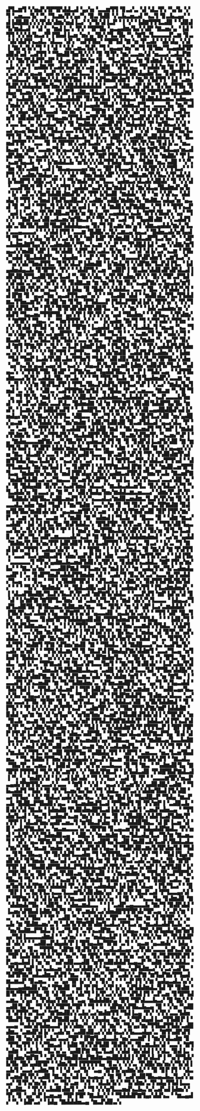▟▜▃▆▜▝▞▅▟▚▜▛▜▛▟▟▃▟▝▄▞▅▝▃▃▆▜▜▝▊▃▞▃▝▟▝▟▃▜▚▝▚▞▙▝▞▜▝▃▅▃▃▜▞▝▚▝▜▃▆▞▛▞▄▞▚▝▉▃▜▟▉▝▞▃▙▃▅▃▟▝▚▃▜▝▊▃▙▃▄▞▝▟▐▟█▟▊▞▞▞▛▟▞▟▆▞▅▟▐▃▞▝▞▜▞▟▐▃▛▝▐▝▞▝▐▟▇▜▜▜▃▟▉▝▝▟▉▟▜▞▆▟▃▟▝▝▟▝▄▝▆▟▐▃▚▝▛▞▝▜▛▜▙▝▄▃▄▟▆▞▙▞▞▟▛▝▇▃▅▞▄▝▐▟▝▜▜▝▞▞▟▞▙▃▞▛▐▜▙▟▐▃▅▝▅▞▄▝█▞▞▜▃▜▙▝▚▝▇▜▃▜▃▃▃▃▛▃▆▝▊▃▝▟▞▟▟▜▚▃▟▃▝▟▃▃▝▟▚▝▚▟▜▜▙▞▝▜▛▜▟▝▇▝▅▝▛▃▟▞▝▟▞▟▄▝▞▟▐▝▇▞▄▜▞▞▜▝▐▝▟▝▝▟▞▃▅▃▜▟▚▝▜▝▄▃▄▞▅▞▚▞▜▝▉▜▅▞▜▃▄▟▟▜▛▟▉▟▚▟▝▃▟▜▜▝▝▜▅▟▊▜▅▜▞▞▞▝▉▝▊▜▚▝▆▞▃▃▅▞▟▝▅▃▃▞▃▟▃▛▇▞▞▝▇▞▛▟▟▜▚▟▛▝▟▃▅▝▅▟▇▞▆▝▉▃▝▜▃▞▙▟▃▞▆▝▊▟▆▟▝▟▃▝▉▝▅▃▙▝▞▃▜▝▄▟▇▞▛▃▟▞▙▟▜▞▞▃▅▝▐▟▇▝▝▟▜▞▄▃▝▜▚▟▟▞▆▝▇▝▐▛▐▝▞▃▞▟▚▞▄▃▅▝▄▟▚▞▞▃▚▟▜▃▃▜▝▞▜▟▅▃▟▃▛▟▛▟▄▟▅▜▃▝▊▟▛▜▜▜▚▞▚▟▃▃▛▝█▟▇▞▞▟▄▜▛▛▇▟▝▝▜▝▟▜▅▟▛▟▆▜▝▝▇▞▚▜▟▜▜▝▐▟▝▃▅▞▜▟▛▞▟▟▄▟▄▜▅▜▅▞▞▟█▟▟▟▟▟▟▟▝▃▃▟▝▟▇▃▞▛▐▟▚▝▊▞▙▞▜▜▙▝▉▟▄▞▜▃▅▞▞▃▄▝▃▝▛▟▛▜▃▟▇▃▜▟▃▟▐▝▄▜▃▃▚▜▙▜▞▜▛▜▟▟▜▟▃▟▆▞▚▞▚▃▙▟▊▝▞▜▞▃▟▟▄▟▟▟▛▝▉▞▆▞▙▟▝▞▜▟▄▃▞▝▉▟▇▟▟▃▅▃▚▟▅▃▄▞▅▟▞▞▚▜▞▟▞▝▃▝▆▃▜▝▞▟▐▃▄▟▞▜▙▟▝▝▟▟▅▃▛▜▃▝▃▃▃▜▄▝▆▞▚▟▚▞▝▟▄▞▜▟▐▜▃▃▟▝▅▞▅▞▚▝▃▝▜▛▇▝▝▟▛▞▙▝▟▞▜▝▞▜▟▞▛▝▃▟▜▃▅▜▝▟▉▟▅▜▛▃▜▜▄▃▅▞▛▜▟▃▆▜▛▞▜▟█▝▟▟▚▜▃▟▛▟▚▜▚▞▙▃▚▞▛▝▞▃▃▜▃▝▄▝▟▃▟▃▞▜▚▝▉▝▅▟▇▟▞▃▅▟▛▟▜▝▆▟▄▟▟▝▛▝▆▜▙▃▞▞▟▝▃▞▄▃▄▜▅▟▐▞▞▜▟▃▞▃▃▜▜▞▆▜▚▝█▃▜▞▜▞▄▟▝▝▞▟▝▝▇▟▟▃▛▜▄▜▃▜▜▝▊▝▅▞▅▟▉▞▜▃▟▃▜▃▆▃▙▝▊▜▞▃▝▟█▛▐▝▃▟█▞▚▟▉▟▟▃▜▝▅▝█▃▅▟▜▜▛▝▝▃▃▝▉▝▚▜▛▜▛▞▃▟▜▃▟▞▝▃▙▝▛▃▚▜▛▞▛▞▆▝▊▟▐▞▃▝▅▃▙▃▅▝▞▟▆▝▃▃▅▞▜▞▄▃▞▟▞▞▃▝█▃▙▜▚▝▆▝▄▝▆▟▆▝▇▜▞▜▟▃▄▞▅▃▟▟▛▟▇▞▚▃▚▃▟▞▞▝▞▞▃▝▃▜▚▝▛▝▇▛▐▜▛▟▃▝▆▝▐▜▞▞▅▝▆▟▇▞▝▛▐▃▚▃▅▜▄▃▙▝▛▝▐▞▆▟▟▃▙▝▅▜▞▞▞▟▞▜▜▟▄▜▄▟▃▝▜▟▇▝▅▃▚▟█▝▝▞▚▜▅▝▉▞▃▟▆▝▃▟▐▝▇▃▄▃▃▃▄▞▅▞▃▝█▛▐▜▃▃▟▝▞▞▙▜▛▞▞▞▜▜▃▞▝▝▛▜▝▞▃▟▆▞▆▟▄▞▃▝▞▝▟▞▝▜▅▞▙▟▞▟▛▝▞▞▚▟▇▃▆▞▛▞▙▃▚▜▚▟▞▟▐▞▙▟▛▜▝▟█▞▃▞▛▝▐▝▜▞▆▟▞▜▚▞▜▃▃▝▄▟▅▃▞▟▃▟▞▟█▟▞▝▊▝▞▞▟▝▃▃▟▜▙▜▝▜▝▃▚▞▞▜▜▝▄▟▟▞▚▃▛▞▙▞▆▟▟▝▟▝▆▞▟▃▄▜▙▟▆▟▚▞▙▝▐▞▝▃▛▃▚▜▅▜▟▟▊▟▆▟▜▞▚▝▛▛▐▞▙▟▊▝▆▟▟▞▝▟▝▝▅▝▞▟▚▃▝▟▟▟▄▜▝▜▜▝▃▜▅▟▐▜▟▜▄▟█▃▛▞▃▟▇▞▚▟█▞▆▟▆▞▙▝▆▟▇▃▚▟▄▞▅▝▄▃▟▝▉▝▚▟▝▝▜▜▃▜▝▟▞▟▚▞▄▟▐▝▚▝▟▝▆▟▊▞▄▛▇▟█▃▝▞▜▝▝▝█▜▚▃▛▝▄▟▐▝▃▞▅▝▛▞▛▟█▃▅▜▜▞▅▝▉▞▄▞▛▃▄▟▟▃▚▃▙▝▇▜▚▜▙▟▚▝▄▞▝▜▞▞▝▝▇▟▜▃▞▟▊▃▟▃▅▞▆▜▙▃▛▞▝▜▚▞▅▝▃▟▝▜▝▜▄▟▊▟▇▝▝▞▃▟▟▜▟▞▃▜▙▜▙▜▄▟▊▜▙▟▜▟▟▟▄▃▄▝▉▞▜▝▊▃▆▞▅▞▄▜▝▟▆▃▄▟▟▞▆▞▄▜▃▞▃▃▄▃▃▃▞▝▝▞▟▟▐▜▜▝▃▃▆▝█▟█▞▃▜▞▃▆▃▄▜▄▃▞▝█▟▅▃▟▞▅▜▄▟▜▝▜▃▝▝▞▟▄▝▅▜▞▞▃▞▙▜▞▝▆▛▐▟▛▝▛▟▆▟█▝▟▟▃▟▛▜▃▞▙▞▚▝▝▟▛▃▙▟▆▟▇▜▄▞▛▞▃▟▅▟▇▞▞▜▚▃▚▃▆▝▞▃▛▝▃▝▛▟█▟▐▟▝▃▅▝▞▟▇▞▆▜▄▃▞▞▅▟█▝▟▛▐▝▜▞▟▟▊▝▟▜▚▟▞▃▟▃▜▞▆▝▝▃▞▟▝▟▐▞▃▞▚▃▆▝▐▜▙▞▚▟▟▝█▃▙▟▟▜▚▃▝▟▄▟▅▝▝▃▛▝▞▜▃▝▟▝▉▃▃▃▛▟▛▟▅▜▝▃▆▜▃▞▚▝▚▞▞▟▞▜▅▟▜▜▃▝▊▜▞▟▃▛▐▟▅▟█▝▐▞▆▟▄▜▝▞▟▛▇▞▜▃▛▟▐▜▃▝▐▟▄▟▅▟▄▃▙▝▊▜▛▜▚▝▛▞▝▝▟▟▛▜▞▃▅▝▚▟▉▛▐▝▉▃▙▞▟▟▊▟▛▟▛▟▃▟▐▟▛▟█▞▛▜▃▟▉▜▛▃▜▃▟▝▚▝█▞▞▟▄▝▄▜▚▜▚▟▅▞▛▞▞▝▉▞▞▜▛▃▛▜▟▝▞▟▚▟▞▃▚▞▚▝▅▜▚▝▉▝▉▟▇▃▆▝▆▝▆▞▜▝▇▝▉▞▚▃▄▛▇▞▃▜▄▃▙▞▆▜▟▝▟▟▊▞▛▟▚▞▚▃▛▝▞▟▐▟▄▝▉▝█▟▞▝▞▟▟▟▃▝▃▃▚▝█▃▝▞▛▟▟▞▚▜▝▟▐▛▇▝▊▝▄▃▞▜▅▝▄▃▟▜▜▃▄▞▚▞▞▝▝▜▃▟▇▝▟▟▝▝▆▟▊▟▃▜▜▃▜▜▟▟▆▃▜▜▅▃▆▜▞▝▊▟█▝▆▝▊▜▄▝▛▜▟▃▃▛▐▜▟▃▛▜▛▟▐▟▚▝█▜▚▞▚▝▛▞▜▟▛▞▟▜▙▞▅▝▐▜▞▝▉▜▛▟▛▟▟▜▛▟▉▜▃▝▅▝▞▝▆▞▝▝▐▟▞▃▙▟▅▞▅▝▞▟▟▜▝▜▄▃▅▞▜▜▛▜▙▝▄▞▞▛▐▝▛▞▛▞▄▝▄▟▝▜▙▟▅▞▝▝▟▜▄▃▝▞▛▟▆▞▝▝▇▜▛▞▝▜▄▃▝▃▝▜▅▜▜▜▚▞▞▝▃▝▐▞▄▟▅▝▇▞▜▝▜▝▞▜▚▟▞▞▜▜▅▝▝▞▞▝▊▟▟▝▛▜▟▝▄▝▟▞▟▝▜▛▇▝▐▃▄▟▟▝▟▟▚▝▚▜▃▟▟▃▜▝▅▃▅▝▚▃▝▜▚▞▞▟▄▜▚▛▇▞▃▞▄▟▛▜▚▝▆▝▞▃▟▜▟▝▜▃▜▝▝▃▚▃▆▞▜▝▆▝▚▟▞▞▜▝▇▃▟▞▚▝▛▃▜▟▃▜▜▞▜▟▞▞▃▃▚▞▆▃▝▜▚▟█▜▃▝▅▞▆▟▅▝▚▝▄▞▛▝▉▞▟▝▇▜▝▛▇▞▛▝▃▜▞▝▃▜▃▛▐▟▆▛▐▟▆▝▐▜▄▜▟▝▉▞▝▝▛▞▄▟▟▟▜▟▜▟▅▃▚▞▞▝▄▞▝▝▞▝▉▞▜▜▝▃▛▜▚▃▝▜▚▝▟▞▆▟▉▝▃▟▟▜▟▜▃▟▅▞▚▝▐▟▅▝▜▟▝▜▅▛▐▃▟▞▛▟▊▃▙▞▛▜▅▜▝▜▟▞▝▟▊▟▉▞▜▟▞▞▙▞▚▜▛▜▙▞▞▟▅▝▄▞▚▃▜▞▄▃▛▃▄▞▟▝▚▃▞▞▝▟▄▃▛▞▙▞▛▃▅▛▐▟▆▞▚▟▉▟▜▞▜▃▙▝▚▟▄▃▚▝▞▜▜▜▞▜▙▝▊▟▛▝▃▛▇▞▆▃▞▜▄▟▟▜▙▃▜▝▃▛▐▝▜▟▞▃▄▝▝▟▜▜▙▟▆▃▃▞▙▜▞▃▟▟▃▜▙▝▛▃▙▝▞▝▝▜▝▜▜▞▜▃▙▝█▝▊▜▄▟▅▟▛▞▃▃▆▝▅▝▃▜▝▝▞▞▆▝▉▟▜▃▛▛▐▝▛▜▃▜▙▃▛▟▟▜▄▜▜▜▃▞▚▛▐▝▞▃▞▝▆▟▄▜▄▜▅▟▝▃▝▞▙▝▝▟▊▃▝▃▟▜▜▛▇▞▆▜▟▝▄▝█▟▄▝▛▃▞▃▅▃▃▝▇▃▆▝▚▝█▝▜▝▄▝▜▝▛▞▙▝▆▟▝▞▃▟▆▞▞▟█▃▙▞▃▟▟▟▅▃▜▃▙▟▟▞▚▝▚▃▛▃▃▃▙▜▅▟▝▝▛▃▛▃▞▟▆▞▃▃▛▟▃▝█▟▅▟▇▝▟▝▆▝▛▛▇▜▝▟▊▟▊▜▟▟▛▜▄▜▙▝▆▟▚▝▐▃▆▞▃▛▐▟█▟▚▟▜▝▝▃▙▟█▜▃▜▝▟▚▞▛▞▛▝▞▟▊▃▄▟█▟█▟▚▟▐▞▅▟▄▞▅▞▟▝▇▃▞▞▟▜▜▃▝▟█▃▃▝▛▃▞▜▝▞▚▞▄▜▞▝█▟▜▃▞▟▉▝▅▞▄▟█▞▄▃▆▝▐▞▙▜▟▟▞▟▃▝▆▞▅▟▆▝▐▟▉▞▜▟▉▟▉▝▉▃▟▜▟▃▟▝▄▃▞▟▃▝▛▝▝▃▝▃▅▝▚▃▜▜▚▜▝▝▊▃▟▟▛▜▝▟▐▟█▝▆▟▝▝▇▞▄▃▅▟▜▝▜▝▅▛▐▝▆▟▟▞▛▟▇▞▙▝▄▞▚▞▜▜▟▜▞▝▅▃▙▟█▜▚▜▙▜▃▝▉▃▆▞▟▜▅▜▚▝▚▃▅▞▚▛▐▝▄▝▇▟▅▃▃▃▆▛▇▞▃▞▚▜▙▞▛▞▄▟▅▃▛▟▜▝▊▝▊▝▊▟▛▟▐▃▟▜▞▟▉▝▇▝▆▜▜▞▙▟▚▝▛▟▛▛▐▟▟▞▅▟▄▜▄▟▃▜▃▜▄▝▝▟▆▝▝▃▚▜▟▝▇▝▊▞▄▃▄▞▞▞▅▝▇▃▝▟▃▟▛▞▃▃▜▝▐▟▜▞▄▟▊▜▃▃▝▜▛▃▆▜▝▟▚▜▝▜▚▝▛▟▉▟▆▜▚▟▆▜▜▟▄▜▄▃▜▃▙▜▚▝▚▃▞▟▚▝▃▞▝▝▜▝▐▝▇▜▜▃▞▜▚▞▟▟▃▞▛▜▚▟▝▝▟▜▜▃▆▃▙▝▆▞▅▞▙▟▐▝▃▝▊▟▛▛▐▝▟▞▛▛▇▃▙▟▐▛▇▝▄▜▞▝▆▟▉▃▅▜▛▜▜▃▄▝▆▟▅▜▚▞▅▞▙▝▅▟▐▜▛▟▄▞▅▜▞▞▄▟▆▃▟▜▛▟▝▜▅▞▛▃▙▝▇▃▅▛▇▝▅▟▆▜▟▟▊▃▞▃▞▜▄▃▃▜▛▃▅▜▞▟▛▜▞▝▚▟▐▃▝▟▚▜▚▃▃▞▃▃▞▟█▝▅▝▞▝▉▝█▟▄▟▉▝▉▞▛▃▚▃▟▜▅▟▝▟▃▃▞▝▆▃▙▃▟▃▅▜▃▝▉▞▄▜▟▃▞▞▜▝▚▜▃▟▟▞▅▝▊▃▃▞▄▝▇▝▚▞▝▟▊▞▙▟▄▜▅▞▆▟▟▃▆▃▅▃▃▞▝▟▆▞▛▃▛▞▛▝▜▟▇▟▞▟█▜▙▃▚▟█▃▅▟▜▝▞▞▚▃▃▟▃▞▆▟▉▃▅▟▆▃▜▃▛▞▛▞▆▝█▝▟▝▃▃▟▃▚▟▅▝▆▟▝▜▄▛▐▝▆▞▜▟▆▝▃▃▚▞▆▝▊▝▜▝▉▞▃▞▜▃▜▛▇▟▇▝▉▟▅▜▙▜▙▞▆▟▊▟▞▟▞▝▄▃▅▃▆▜▛▞▞▃▅▝▝▟▚▜▞▛▇▟▚▟▉▝▉▛▐▜▛▞▆▞▛▃▝▃▆▝▄▜▃▝▃▃▆▝▚▝▆▟▊▝▇▝▚▟▅▟▐▝▜▃▙▝▊▝█▃▃▝▉▝▝▟▆▝▆▃▞▃▟▟▛▝▐▟▝▟▐▜▃▜▅▝▉▟▜▟▟▃▚▝█▜▟▜▛▃▜▞▛▃▅▝▟▃▝▝▜▜▞▟▊▜▄▃▃▞▙▞▃▜▞▞▟▜▞▜▝▝▛▝▐▝▅▟▚▝▅▞▛▜▙▃▙▞▞▟▛▞▟▝▉▞▅▝▊▜▃▜▃▟▊▃▝▟▚▞▜▃▚▟▛▃▆▃▃▃▟▞▚▃▛▝▇▝█▟▟▝▄▜▞▟▟▟▅▟▅▟▝▝▃▞▅▝▄▟▟▝▇▟▆▞▛▞▜▞▅▞▛▛▐▟▛▟▉▜▝▜▚▜▃▟▛▜▜▝▝▟▃▞▃▝▊▃▞▝▐▞▃▝▜▝▇▟▐▟▚▞▜▜▜▝▃▟▄▞▟▞▛▝▄▝▝▝█▜▙▝▐▝▐▞▃▞▆▟▃▝▉▝▇▞▟▝▇▝▛▟▜▜▚▝▃▃▞▜▃▞▄▟█▃▟▜▝▟▅▞▄▟▚▛▐▟▝▟▆▝▃▃▟▝▊▞▆▜▜▞▛▃▞▝▐▟▐▜▙▝▃▃▃▃▃▜▝▜▚▞▄▟▆▃▙▃▅▟▜▟▊▞▄▜▛▞▄▝▊▟▟▜▚▃▟▟▃▝▇▛▐▜▚▞▆▞▙▞▝▝▇▃▚▞▅▞▝▃▃▟▉▛▇▟▝▜▜▃▅▞▅▝▆▟▐▞▞▝▆▝▄▟▄▜▚▞▜▞▃▟▅▟▄▃▟▛▐▝▃▝▊▟▛▜▅▟▚▟▟▟▜▜▅▟▅▝▟▝▝▃▟▞▜▝▉▃▜▞▃▞▚▃▃▜▄▜▚▟▟▞▜▃▄▝▝▝▊▃▝▝▜▝▄▜▙▟▛▜▛▟▝▝▟▜▃▟▃▝▞▟▇▞▚▝▉▟▜▜▟▜▙▜▙▜▟▞▝▝▝▝▜▞▞▝▇▟▆▟▞▝▚▝█▟▃▟█▞▃▟▐▞▜▝▄▟▅▟▚▜▜▝▐▜▃▟▆▟▅▟▚▝▐▝▟▃▟▜▙▟█▞▜▃▛▞▙▃▛▞▛▃▟▝▆▛▇▜▞▟▟▃▝▝▃▃▛▟▜▝▆▛▐▟▚▞▟▝▊▝▟▝▐▞▆▛▇▝▇▜▛▜▃▜▅▞▝▟▝▃▙▞▞▜▃▜▚▝▆▟▝▟▞▞▚▜▃▃▃▝▐▟▄▃▞▜▟▜▃▟▉▜▙▝▉▜▙▃▅▃▜▟▇▃▆▞▆▃▝▜▃▝▉▜▞▝▆▝▟▝▟▛▐▃▞▃▆▟▟▟▞▝▐▜▙▜▚▃▞▃▙▟▚▜▄▝▚▛▇▜▚▞▟▝▄▃▃▟▊▝▄▃▙▜▞▃▞▞▝▝▜▜▝▟▛▝█▃▜▞▙▝▚▝█▃▃▝▊▟▅▜▛▜▜▟▟▟▄▟▊▟▊▞▜▜▜▟▅▟▜▜▞▜▜▟▄▝▝▝▐▟▊▞▜▝▛▞▛▟▜▟▆▃▅▃▚▝▄▝▐▝▞▞▜▜▚▃▞▜▃▝▜▝▚▜▅▞▃▃▆▟▚▜▜▟▃▝▞▟▟▜▃▝▉▝▃▃▚▜▅▝▆▞▛▜▃▟▃▛▐▝▛▟▐▟▚▜▚▝█▞▙▃▜▝▅▟▄▝▟▝▉▜▚▞▚▟▚▟▟▃▚▝▐▃▛▟▛▝▇▞▅▞▜▝▐▝▟▃▚▃▜▜▞▟▚▜▅▜▚▞▜▟▟▝▜▝▃▝▉▜▜▞▞▟▞▜▜▝▅▟▇▜▝▛▇▝▟▜▅▞▅▟▊▝▇▝▝▜▙▟▃▝▟▝▇▟█▃▃▞▚▃▚▃▟▜▄▜▞▃▟▞▚▞▅▛▐▝▝▜▜▞▟▃▆▞▜▝▊▝▇▃▛▟▐▜▅▟▄▛▇▞▟▟▆▜▝▃▃▞▜▃▄▝▅▜▙▟▜▝█▟▟▃▚▝▚▞▞▞▞▃▚▃▚▝▛▝▟▛▇▟▅▜▃▝▞▝█▞▙▝▆▝▚▝█▜▃▝▇▝▄▟▃▝▄▟▐▞▃▝▜▛▇▃▟▝▜▝█▃▞▟▜▃▃▜▅▜▝▝▇▞▜▝▊▟▊▟▞▝▐▃▛▃▙▞▛▟▇▞▃▞▞▃▅▝▝▟▅▃▙▜▟▜▙▟█▃▙▃▄▝▃▟█▝▟▞▞▟▜▃▃▜▟▝▛▜▙▞▟▟█▞▚▞▝▟▟▃▛▟▆▛▇▃▜▞▄▝▛▟▜▃▆▃▚▟▞▝▆▞▟▟▆▝▆▜▝▝▃▝▚▝▅▝▇▜▄▝▐▝▃▃▟▜▝▟▚▃▅▟▛▝▆▝▜▞▜▟▇▟▅▞▃▝▟▜▅▃▆▟█▜▄▜▃▝▄▞▜▝▚▜▄▃▟▟▝▜▟▞▜▟▐▝▃▜▜▟▃▞▟▃▅▛▐▝▜▛▐▟▊▟▃▝▅▜▚▟▞▃▆▟▅▝▞▝▚▟▉▃▄▞▙▃▞▞▙▞▃▜▄▃▞▞▄▝▚▞▆▝▅▝▜▃▛▟▛▝▚▝▐▜▟▛▇▟▟▜▃▝▊▟▆▃▞▟▃▃▝▃▞▟▞▃▃▞▛▜▙▝▉▜▛▝█▝▄▝▅▜▚▟▃▝▐▟▜▃▜▟▟▃▞▟▊▝▄▜▙▜▟▟▆▟▝▝▊▝▛▜▞▝▝▛▐▞▞▞▞▃▛▞▛▜▚▃▛▝▃▟▆▜▛▞▃▝▞▜▙▞▛▜▚▛▇▞▆▛▐▟▟▟▇▝▉▟▟▝▄▞▆▝▆▝▟▝▅▜▄▞▚▝▅▜▅▜▅▞▚▃▅▛▐▜▙▟▊▟▜▟▞▟▐▝▞▜▛▟▚▝▅▝▉▃▙▝▄▃▆▝▊▃▙▟▞▝▄▃▚▞▅▛▐▜▜▟▃▛▇▛▇▟▟▞▛▝▐▟▟▃▞▟▐▜▚▃▛▟▜▞▛▝▚▃▞▟▇▞▆▟▚▟▅▝▜▜▞▝▜▟▐▝▃▜▞▟▟▟▆▜▞▛▐▜▜▜▃▛▐▝█▛▐▜▛▛▐▜▚▛▐▃▛▃▛▝█▃▅▜▝▟▅▃▚▟▛▜▙▝▝▛▇▜▄▞▟▃▄▜▙▛▇▃▛▜▄▝▊▟▝▟▐▃▜▃▛▞▄▃▞▞▙▟▝▜▅▝▉▟▚▃▅▟▉▞▄▞▜▟▇▃▄▝▚▃▆▝▆▟▇▃▄▜▃▃▙▟▇▞▝▞▝▃▅▟▝▟▜▞▚▟▊▃▟▞▅▝▄▃▆▝▅▞▞▃▟▃▆▟▜▃▝▝▟▃▝▝▞▞▜▝▛▝▟▞▆▃▙▞▞▜▜▃▚▞▚▟█▝█▜▛▜▅▝▚▟█▟▄▜▜▝▝▟▛▜▝▃▅▃▃▝▅▃▜▃▅▜▙▟▅▃▝▝▜▃▜▟▇▞▛▜▅▞▟▟▞▟▄▟▞▞▄▃▛▞▆▃▅▝▉▟▃▜▜▜▟▞▟▜▝▝▇▃▟▃▝▜▙▞▛▃▝▃▅▃▚▝▐▟▊▟▝▜▛▝▄▜▚▞▃▃▙▃▃▝█▝▜▝▇▃▝▝▚▟▆▟▊▜▄▝▇▜▛▛▐▜▜▜▟▝▜▞▚▜▞▃▆▜▚▝▞▝▇▟▞▛▇▃▛▝▐▞▙▟▃▟▊▝▛▟█▜▙▛▇▟▃▟▐▝▚▝▄▝▅▟▛▞▟▝▐▞▃▟▐▟▚▟▞▝▜▝▞▜▄▞▝▃▟▝▊▝▛▝▝▃▃▃▆▜▛▞▅▃▛▃▄▟▞▛▇▜▜▞▃▃▞▞▃▃▝▝▇▜▝▝▞▟▝▝▄▃▞▞▛▃▅▜▞▞▄▟▉▟█▞▃▟▆▝▝▜▙▃▟▟▜▝▜▟▞▝▉▝▛▞▜▃▅▞▙▞▙▞▞▜▝▟▟▃▝▜▛▃▞▞▟▟▅▜▙▟▐▜▞▟█▝▃▞▜▜▄▞▝▟▞▝█▟▃▞▄▟▞▞▆▞▙▃▝▞▙▞▆▝█▟▐▞▝▜▄▟█▃▛▝▜▟▄▝▆▃▛▃▙▝█▟█▃▛▜▙▟▊▞▄▃▝▝▜▃▅▟▆▟▜▃▟▝▛▜▅▟▜▝▉▝▛▞▆▛▐▝▃▟▉▃▙▝▊▟▞▞▟▝▇▃▙▝▐▟▅▟▇▝▛▟▉▟▅▟█▜▃▟▐▟▞▞▝▃▙▜▝▃▅▟▚▟▅▃▄▝▝▜▜▟▅▜▃▟▝▝▅▃▜▝▄▟▅▟▚▃▅▝▆▞▞▝▚▜▃▝▉▝▚▜▙▟█▞▞▟▟▜▃▟▜▟▇▞▛▞▛▛▐▝▟▃▟▜▅▞▄▟▛▃▅▃▜▝▆▜▙▃▛▟▅▝▛▞▝▜▟▟▉▜▙▃▝▟▐▛▐▃▅▝▟▝█▝▃▟▞▛▇▃▙▞▃▝▅▃▅▃▃▃▚▞▃▜▛▛▇▝▊▃▄▃▅▜▜▞▜▟▄▟▟▛▇▟▃▝▛▞▅▟▝▃▙▜▚▞▞▞▜▟▅▟▉▃▄▝▝▟█▃▚▝▆▃▆▟▆▝▄▃▜▟▃▟▄▜▃▞▜▞▆▝▇▃▅▃▜▝▝▟▚▝▄▃▜▛▇▞▚▟▞▜▞▃▆▞▙▞▃▟█▜▄▜▃▟█▝▆▟▊▃▙▜▃▟▚▜▙▟▃▟▃▞▆▞▚▜▙▝▅▃▆▝▅▟▅▝▄▜▚▞▄▟▜▟▚▜▄▃▜▝▜▟▛▟▉▃▆▞▙▜▛▟▅▜▟▝▜▟▃▝▊▜▃▜▙▃▄▝▛▝▉▞▟▟▜▃▃▟▅▝▜▝▅▜▜▜▙▃▅▝▐▝▟▞▝▜▝▝▜▟▐▜▄▞▅▟▛▟▞▝▊▜▅▟▞▝▅▃▚▟▝▃▞▞▜▝▊▞▆▝▉▝▛▝▉▃▞▃▟▞▃▜▅▞▃▜▙▝▇▜▛▜▜▛▐▟▝▜▙▟▊▟▛▜▙▟▟▃▛▜▟▟▟▃▄▟▚▜▜▞▞▃▆▃▚▞▅▛▐▝▅▜▜▟█▝▐▞▞▜▛▞▜▞▄▝█▟▝▃▅▝▛▟▉▃▅▝█▟▚▟▊▝▝▞▆▃▆▟▆▞▄▝▜▜▄▜▚▃▛▜▛▜▞▜▙▃▜▝▜▞▝▝▝▟▚▝▚▃▅▜▚▝▇▞▆▟▆▝▉▟▟▝▝▃▄▞▄▞▜▝▉▟█▝▃▟▃▝▆▝▅▜▅▜▞▟▞▛▇▞▞▟▟▟▟▝▛▃▚▜▄▞▃▟▅▟▄▛▐▟▐▟▜▝▟▃▄▝▐▜▞▜▃▞▝▝█▝▉▛▐▝▃▜▄▜▜▃▚▃▃▜▃▃▆▜▞▟▊▟▆▞▄▞▝▟▚▞▛▝█▃▛▃▟▝▛▜▃▃▄▞▟▝▛▝▜▛▇▞▝▟▝▟▐▞▆▜▝▞▆▃▄▟▐▟▞▟▞▞▅▝▐▝▉▝▞▝▚▃▃▜▄▝▊▟▆▟▊▝▇▝▟▟▅▟▞▜▙▝▝▟▉▜▄▝▝▟▅▃▆▟▃▃▝▝▐▝▃▟▛▃▄▃▃▃▙▝▇▞▜▝▉▟▛▟▟▝▐▃▅▞▟▜▙▟▐▟▇▞▜▞▜▝▚▝▛▃▆▟▞▃▞▟▅▟█▜▜▜▛▟▞▜▛▃▄▝▞▃▛▞▆▝▐▃▝▝▚▞▞▜▙▞▝▝▛▝▃▟▉▝▚▃▚▞▄▜▟▞▃▜▛▃▃▜▃▜▅▝▆▝▟▝▉▜▛▃▚▝▄▃▙▝▆▝█▟▇▃▅▞▃▜▝▃▙▜▞▛▇▜▛▟▆▜▃▟▃▞▛▜▃▞▄▝▆▃▟▃▟▟▜▃▙▝▃▝▅▞▙▟▇▃▛▜▟▃▜▝▃▞▜▞▜▝▃▜▚▃▟▛▇▃▝▝▞▟▄▃▝▜▚▞▟▜▄▟▄▜▅▜▅▜▄▞▜▟▐▃▃▃▃▟▆▟▝▝▃▞▅▞▝▝▃▝▅▟▄▃▙▛▐▝▚▝▛▞▞▜▞▞▆▝▚▝▛▟▟▟▛▟▝▟▞▞▝▝▃▟▉▃▛▟▄▟▞▛▐▝█▜▄▃▙▞▜▛▇▝▃▜▝▝▄▃▅▝▄▃▆▟▞▝▐▟▄▝▇▞▄▞▄▝▊▃▝▜▜▜▄▝▟▛▇▝▊▟▜▞▛▞▚▃▟▃▟▃▄▞▃▞▛▟▞▃▃▃▚▟▚▃▛▟▞▞▜▛▐▃▙▜▟▞▛▟▞▝▛▝▅▞▚▝▆▝█▜▞▝▛▝▚▞▜▞▅▝▃▞▄▝▊▞▜▟▜▜▛▟▜▝▛▃▄▃▙▟▐▝▅▝▅▝▚▟▚▟▉▃▃▟▉▝▅▜▚▟▉▟▟▟▜▃▄▃▛▝▚▟▇▝▇▃▚▟▟▃▝▝▛▟▄▞▅▛▐▃▚▃▙▃▅▝▟▞▄▞▟▟▊▞▞▝▆▃▄▜▄▃▚▟▜▟▆▃▞▝▞▃▞▃▟▜▃▝▜▟▜▛▇▞▚▟▃▟▆▃▛▟▜▝▆▃▝▝▇▝▆▞▚▝▊▝▃▟▞▞▃▛▇▝▆▜▄▛▇▞▛▜▄▟▆▃▆▃▛▝▉▃▅▃▝▝▃▝▄▞▜▛▐▞▝▞▚▝▊▞▚▝▝▝▃▛▐▜▝▞▆▝▄▟▄▃▟▃▚▞▞▟▃▃▄▟▅▟▊▞▅▞▝▛▇▟▉▝▚▟▝▛▐▜▃▞▞▛▐▞▄▝▟▜▟▟▆▟▃▜▟▝▛▝▉▟▆▝▉▜▞▜▜▟▜▜▄▝▊▝▟▝▉▃▞▝▟▞▜▝▐▞▛▃▞▞▟▝▝▟▜▟▐▜▝▃▛▃▅▝▊▜▛▜▟▃▆▃▝▞▄▞▚▝▛▟▄▞▛▟▞▜▝▃▄▝▆▟▟▟▇▞▄▝█▜▝▜▛▟▃▃▙▃▞▝█▝▇▞▞▝▃▟▊▜▄▜▃▝▜▝▟▞▞▜▛▜▞▜▛▝▝▜▝▝▝▝▟▛▇▞▟▜▙▃▙▃▄▝█▝▝▞▅▝▚▟█▜▝▟▜▜▚▞▜▃▞▝▇▜▅▟▉▞▞▃▙▞▃▞▆▟▆▜▜▝▜▟▐▃▄▝▛▞▝▞▛▞▃▃▜▟▅▜▙▟▜▝▇▃▛▝▄▟▚▛▇▟▊▃▙▝▞▞▝▟▄▟▄▝▆▞▃▝▞▜▛▟▄▟▐▃▞▜▜▟▊▛▐▝▃▃▄▝▚▟▞▟▜▟▅▃▃▛▐▞▞▟▅▞▚▞▞▝▟▝▆▞▚▝▜▞▄▞▆▞▜▜▙▟▜▜▟▞▃▟█▟▆▃▝▃▆▟▛▟▐▞▝▃▟▞▅▝▃▟▉▟▉▃▞▞▟▞▙▃▞▞▙▃▃▟▄▞▃▝▇▜▚▟▛▟▜▟▇▝▊▝▅▞▟▜▝▃▙▞▃▃▞▜▛▝▐▛▇▜▃▟▃▃▙▝▅▞▃▃▆▛▐▝▆▞▛▟▃▟▆▝▊▝▛▜▄▜▜▝▐▝▞▜▅▃▟▝▐▟▇▝▊▞▛▟▜▟▉▝▉▟▜▞▚▝▉▃▆▃▙▞▟▝▃▃▚▝▇▜▚▟▆▝▝▃▙▟▄▝▜▃▚▞▃▝▄▟▊▛▇▝▜▃▜▃▟▝▞▟▟▝▇▞▟▟▐▝▞▟▃▝▉▟▐▃▝▟▊▟▅▞▆▛▇▝▝▃▛▞▜▜▅▟▉▟▃▛▇▟▆▃▅▟█▟▟▟▐▝▟▜▞▟▃▛▐▝▚▞▛▜▟▞▙▜▙▝█▞▄▟█▜▛▝▝▟▆▞▙▟▐▜▜▜▜▜▄▝▊▃▚▝▞▞▃▝▛▟█▞▅▞▅▞▞▜▞▟▐▃▙▜▝▃▃▞▃▟▆▞▜▝▐▝▟▝▃▞▜▞▝▃▄▝▇▜▜▞▄▟▆▞▟▞▝▝▉▝▊▛▐▜▝▝▟▃▛▃▅▟▜▞▛▞▃▟▉▝▇▃▜▃▚▟▐▃▚▃▄▃▞▝▇▝▉▝▃▟▚▟▉▜▙▃▄▃▙▃▜▃▞▞▄▃▞▝▊▜▚▞▅▞▆▝▝▃▝▜▞▃▅▝▚▜▝▝▟▃▙▜▞▞▝▜▞▟▆▞▃▜▚▟▄▜▜▟▐▃▃▞▄▟▇▃▝▝▛▞▞▃▙▟▊▟▅▜▝▃▞▝▜▝▞▞▅▜▃▃▅▟▚▃▙▃▚▞▃▟▚▟▐▟▅▞▞▜▚▝▊▝▄▞▚▛▐▃▅▃▅▝▜▛▐▜▛▝▇▃▙▞▞▝▝▜▟▟▟▛▇▜▄▞▟▟▚▃▝▝▆▃▄▟▞▝▚▝▐▟▛▃▞▝▐▟▄▝▇▟▟▟▅▃▄▝▆▃▛▟▉▃▚
